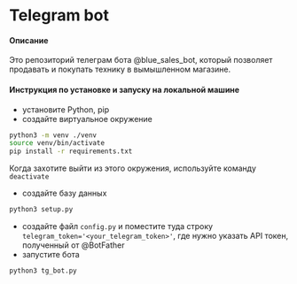 # Telegram bot

#### Описание
Это репозиторий телеграм бота @blue_sales_bot, который позволяет продавать и покупать технику в вымышленном магазине.

#### Инструкция по установке и запуску на локальной машине
* установите Python, pip
* создайте виртуальное окружение
```bash
python3 -m venv ./venv
source venv/bin/activate
pip install -r requirements.txt
```
Когда захотите выйти из этого окружения, используйте команду
`deactivate`
* создайте базу данных
```bash
python3 setup.py
```
* создайте файл `config.py` и поместите туда строку `telegram_token='<your_telegram_token>'`,
где нужно указать API токен, полученный от @BotFather
* запустите бота
```bash
python3 tg_bot.py
```